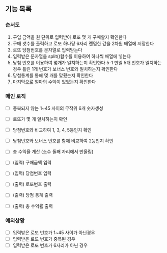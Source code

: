 ## 기능 목록

### 순서도

1. 구입 금액을 원 단위로 입력받아 로또 몇 개 구매할지 확인한다
2. 구매 갯수를 출력하고 로또 하나당 6자리 랜덤한 값을 2차원 배열에 저장한다
3. 로또 당첨번호를 문자열로 입력받는다
4. 입력받은 문자열을 split()함수를 이용하여 하나씩 배열에 넣는다
5. 당첨 번호를 이용하여 몇개가 일치하는지 확인한다
   5-1 만일 5개 번호가 일치하는 경우 틀린 1개 번호가 보너스 번호와 일치하는지 확인한다
6. 당첨통계를 통해 몇 개를 맞췄는지 확인한다
7. 마지막으로 얼마의 수익이 있었는지 확인한다

### 메인 로직

- [ ] 중복되지 않는 1~45 사이의 무작위 6개 숫자생성
- [ ] 로또가 몇 개 일치하는지 확인
- [ ] 당첨번호와 비교하여 1, 3, 4, 5등인지 확인
- [ ] 당첨번호와 보너스 번호를 함께 비교하여 2등인지 확인
- [ ] 총 수익율 계산 (소수 둘째 자리에서 반올림)

- [ ] (입력) 구매금액 입력
- [ ] (입력) 당첨번호 입력
- [ ] (출력) 로또번호 출력
- [ ] (출력) 당첨 통계 출력
- [ ] (출력) 총 수익률 출력

### 예외상황

- [ ] 입력받은 로또 번호가 1~45 사이가 아닌경우
- [ ] 입력받은 로또 번호가 중복된 경우
- [ ] 입력받은 로또 번호가 6자리가 아닌 경우
